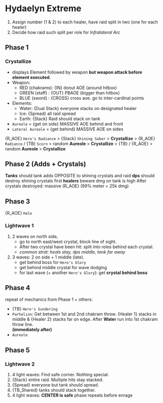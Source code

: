 # Hydaelyn Extreme
1. Assign number (1 & 2) to each healer, have raid split in two (one for each healer)
2. Decide how raid such split per role for *Infralateral Arc*

## Phase 1
### Crystallize
  * displays Element followed by weapon **but weapon attack before element executed**.
  * Weapon:
    * RED (chakrams): {IN} donut AOE (around hitbox)
    * GREEN (staff) : {OUT} PBAOE (bigger than hitbox)
    * BLUE (sword)  : {CROSS} cross aoe. go to inter-cardinal points
  * Elements:
    * Water: {Dual Stack} everyone stacks on designated healer
    * Ice: {Spread} all raid spread
    * Earth: {Stack} Raid should stack on tank
  * `Aureole` = {get on side} MASSIVE AOE behind and front
  * `Lateral Aureole` = {get behind} MASSIVE AOE on sides

{R_AOE} `Hero's Radiance` > {Stack} `Shining Saber` > **Crystallize** >
{R_AOE} `Radiance` / {TB} `Scorn` > random **Aureole** > **Crystallize** >
{TB} / {R_AOE} > random **Aureole** > **Crystallize**

## Phase 2 (Adds + Crystals)
**Tanks** should tank adds OPPOSITE to shining crystals and raid
**dps** should destroy shining crystals first
**healers** beware dmg on tank is high
After crystals destroyed: massive {R_AOE} (99% meter = 25k dmg)

## Phase 3
{R_AOE} `Halo`
### Lightwave 1
1. 2 waves on north side, 
   * go to north east/west crystal, block line of sight.  
   * After two crystal have been hit: split into roles behind each crystal.  
   * *common strat: heals stay, dps middle, tank far away*
2. 3 waves: 2 on side + 1 middle (late).
   * get behind boss for `Hero's Glory`
   * get behind middle crystal for wave dodging
   * for last wave (+ another `Hero's Glory`): get **crystal behind boss**

## Phase 4
repeat of mechanics from <a>Phase 1</a> + others:
* {TB} `Hero's Sundering`
* `Parhelion`: Get between 1st and 2nd chakram throw. {Healer 1} stacks in middle & {Healer 2} stacks far on edge. After **Water** run into 1st chakram throw line.  
**(immediately after)**
* `Aureole`

## Phase 5
### Lightwave 2
1. 4 light waves: Find safe corner. Nothing special.
2. {Stack} entire raid. Multiple hits stay stacked.
3. {Spread} everyone but tank should spread.
4. {TB_Shared} tanks should stack together.
5. 4 light waves: **CENTER is safe**
phase repeats before enrage

